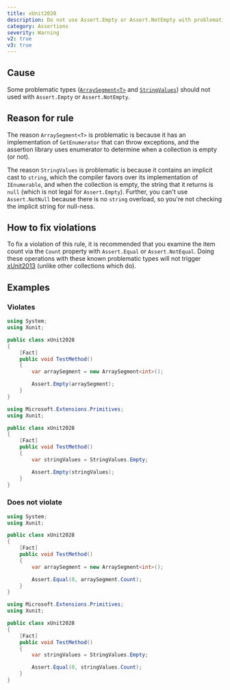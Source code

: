 ```yaml
---
title: xUnit2028
description: Do not use Assert.Empty or Assert.NotEmpty with problematic types
category: Assertions
severity: Warning
v2: true
v3: true
---
```


## Cause

Some problematic types ([`ArraySegment<T>`](https://docs.microsoft.com/en-us/dotnet/api/system.arraysegment-1) and
[`StringValues`](https://learn.microsoft.com/en-us/dotnet/api/microsoft.extensions.primitives.stringvalues)) should
not used with `Assert.Empty` or `Assert.NotEmpty`.

## Reason for rule

The reason `ArraySegment<T>` is problematic is because it has an implementation of `GetEnumerator` that can throw
exceptions, and the assertion library uses enumerator to determine when a collection is empty (or not).

The reason `StringValues` is problematic is because it contains an implicit cast to `string`, which the compiler
favors over its implementation of `IEnumerable`, and when the collection is empty, the string that it returns
is `null` (which is not legal for `Assert.Empty`). Further, you can't use `Assert.NotNull` because there is no
`string` overload, so you're not checking the implicit string for null-ness.

## How to fix violations

To fix a violation of this rule, it is recommended that you examine the item count via the `Count` property
with `Assert.Equal` or `Assert.NotEqual`. Doing these operations with these known problematic types will
not trigger [xUnit2013](xUnit2013) (unlike other collections which do).

## Examples

### Violates

```csharp
using System;
using Xunit;

public class xUnit2028
{
    [Fact]
    public void TestMethod()
    {
        var arraySegment = new ArraySegment<int>();

        Assert.Empty(arraySegment);
    }
}
```

```csharp
using Microsoft.Extensions.Primitives;
using Xunit;

public class xUnit2028
{
    [Fact]
    public void TestMethod()
    {
        var stringValues = StringValues.Empty;

        Assert.Empty(stringValues);
    }
}
```

### Does not violate

```csharp
using System;
using Xunit;

public class xUnit2028
{
    [Fact]
    public void TestMethod()
    {
        var arraySegment = new ArraySegment<int>();

        Assert.Equal(0, arraySegment.Count);
    }
}
```

```csharp
using Microsoft.Extensions.Primitives;
using Xunit;

public class xUnit2028
{
    [Fact]
    public void TestMethod()
    {
        var stringValues = StringValues.Empty;

        Assert.Equal(0, stringValues.Count);
    }
}
```
